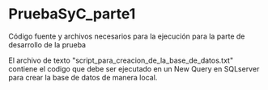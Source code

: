 # PruebaSyC_parte1
Código fuente y archivos necesarios para la ejecución para la parte de desarrollo de la prueba

El archivo de texto "script_para_creacion_de_la_base_de_datos.txt" contiene el codigo que debe ser ejecutado en un New Query en SQLserver para crear la base de datos de manera local.
